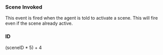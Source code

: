 ### Scene Invoked

This event is fired when the agent is told to activate a scene. This will fire even if the scene already active.


### ID

(sceneID \* 5) + 4